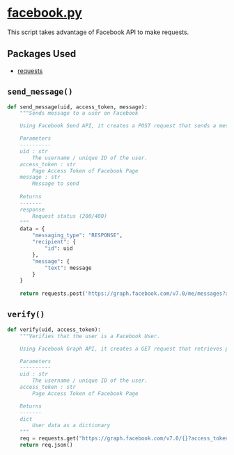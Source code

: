 # [facebook.py](https://github.com/ineshbose/boyd_bot_messenger/blob/master/facebook.py)
This script takes advantage of Facebook API to make requests.


## Packages Used
* [requests](https://github.com/psf/requests)


## `send_message()`
```python
def send_message(uid, access_token, message):
    """Sends message to a user on Facebook

    Using Facebook Send API, it creates a POST request that sends a message.

    Parameters
    ----------
    uid : str
        The username / unique ID of the user.
    access_token : str
        Page Access Token of Facebook Page
    message : str
        Message to send
    
    Returns
    -------
    response
        Request status (200/400)
    """
    data = {
        "messaging_type": "RESPONSE",
        "recipient": {
            "id": uid
        },
        "message": {
            "text": message
        }
    }
    
    return requests.post('https://graph.facebook.com/v7.0/me/messages?access_token={}'.format(access_token), json=data)
```



## `verify()`
```python
def verify(uid, access_token):
    """Verifies that the user is a Facebook User.

    Using Facebook Graph API, it creates a GET request that retrieves profile data.

    Parameters
    ----------
    uid : str
        The username / unique ID of the user.
    access_token : str
        Page Access Token of Facebook Page

    Returns
    -------
    dict
        User data as a dictionary
    """
    req = requests.get("https://graph.facebook.com/v7.0/{}?access_token={}".format(uid, access_token))
    return req.json()
```
